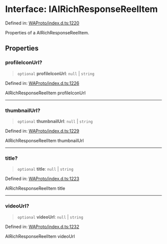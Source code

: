 # Interface: IAIRichResponseReelItem

Defined in: [WAProto/index.d.ts:1220](https://github.com/Fokusdotid/Baileys/blob/abcb8d9f2160683543784d4a7641ec0f8c55ed7e/WAProto/index.d.ts#L1220)

Properties of a AIRichResponseReelItem.

## Properties

### profileIconUrl?

> `optional` **profileIconUrl**: `null` \| `string`

Defined in: [WAProto/index.d.ts:1226](https://github.com/Fokusdotid/Baileys/blob/abcb8d9f2160683543784d4a7641ec0f8c55ed7e/WAProto/index.d.ts#L1226)

AIRichResponseReelItem profileIconUrl

***

### thumbnailUrl?

> `optional` **thumbnailUrl**: `null` \| `string`

Defined in: [WAProto/index.d.ts:1229](https://github.com/Fokusdotid/Baileys/blob/abcb8d9f2160683543784d4a7641ec0f8c55ed7e/WAProto/index.d.ts#L1229)

AIRichResponseReelItem thumbnailUrl

***

### title?

> `optional` **title**: `null` \| `string`

Defined in: [WAProto/index.d.ts:1223](https://github.com/Fokusdotid/Baileys/blob/abcb8d9f2160683543784d4a7641ec0f8c55ed7e/WAProto/index.d.ts#L1223)

AIRichResponseReelItem title

***

### videoUrl?

> `optional` **videoUrl**: `null` \| `string`

Defined in: [WAProto/index.d.ts:1232](https://github.com/Fokusdotid/Baileys/blob/abcb8d9f2160683543784d4a7641ec0f8c55ed7e/WAProto/index.d.ts#L1232)

AIRichResponseReelItem videoUrl
